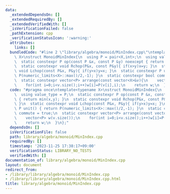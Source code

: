 ```yaml
---
data:
  _extendedDependsOn: []
  _extendedRequiredBy: []
  _extendedVerifiedWith: []
  _isVerificationFailed: false
  _pathExtension: cpp
  _verificationStatusIcon: ':warning:'
  attributes:
    links: []
  bundledCode: "#line 2 \"library/algebra/monoid/MinIndex.cpp\"\ntemplate<typename\
    \ X>\nstruct MonoidMinIndex{\n  using P = pair<X,int>;\n  using value_type = P;\n\
    \  static constexpr P op(const P &x, const P &y) noexcept { return min(x,y); }\n\
    \  static constexpr void Rchop(P&x, const P&y){ if(x>y)x=y; }\n  static constexpr\
    \ void Lchop(const P&x, P&y){ if(y>x)y=x; }\n  static constexpr P unit() { return\
    \ P(numeric_limits<X>::max()/2,-1); }\n  static constexpr bool commute = true;\n\
    \  static constexpr vector<P> arrange(const vector<X>&v){\n    vector<P> w(v.size());\n\
    \    for(int i=0;i<v.size();i++)w[i]=P(v[i],i);\n    return w;\n  }\n};\n"
  code: "#pragma once\ntemplate<typename X>\nstruct MonoidMinIndex{\n  using P = pair<X,int>;\n\
    \  using value_type = P;\n  static constexpr P op(const P &x, const P &y) noexcept\
    \ { return min(x,y); }\n  static constexpr void Rchop(P&x, const P&y){ if(x>y)x=y;\
    \ }\n  static constexpr void Lchop(const P&x, P&y){ if(y>x)y=x; }\n  static constexpr\
    \ P unit() { return P(numeric_limits<X>::max()/2,-1); }\n  static constexpr bool\
    \ commute = true;\n  static constexpr vector<P> arrange(const vector<X>&v){\n\
    \    vector<P> w(v.size());\n    for(int i=0;i<v.size();i++)w[i]=P(v[i],i);\n\
    \    return w;\n  }\n};"
  dependsOn: []
  isVerificationFile: false
  path: library/algebra/monoid/MinIndex.cpp
  requiredBy: []
  timestamp: '2023-11-25 17:38:17+09:00'
  verificationStatus: LIBRARY_NO_TESTS
  verifiedWith: []
documentation_of: library/algebra/monoid/MinIndex.cpp
layout: document
redirect_from:
- /library/library/algebra/monoid/MinIndex.cpp
- /library/library/algebra/monoid/MinIndex.cpp.html
title: library/algebra/monoid/MinIndex.cpp
---
```

